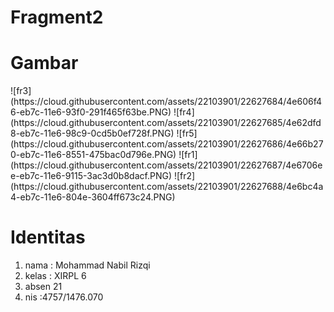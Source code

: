 # Fragment2

<h1> Gambar </h1>
![fr3](https://cloud.githubusercontent.com/assets/22103901/22627684/4e606f46-eb7c-11e6-93f0-291f465f63be.PNG)
![fr4](https://cloud.githubusercontent.com/assets/22103901/22627685/4e62dfd8-eb7c-11e6-98c9-0cd5b0ef728f.PNG)
![fr5](https://cloud.githubusercontent.com/assets/22103901/22627686/4e66b270-eb7c-11e6-8551-475bac0d796e.PNG)
![fr1](https://cloud.githubusercontent.com/assets/22103901/22627687/4e6706ee-eb7c-11e6-9115-3ac3d0b8dacf.PNG)
![fr2](https://cloud.githubusercontent.com/assets/22103901/22627688/4e6bc4a4-eb7c-11e6-804e-3604ff673c24.PNG)

<h1> Identitas </h1>
<ol>
<li> nama : Mohammad Nabil Rizqi </li>
<li> kelas : XIRPL 6 </li>
<li> absen 21</li>
<li> nis :4757/1476.070 </li>
</ol>
